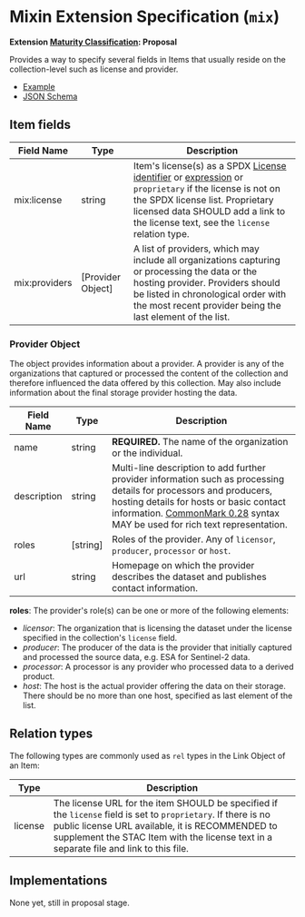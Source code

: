 # Mixin Extension Specification (`mix`)

**Extension [Maturity Classification](../README.md#extension-maturity): Proposal**

Provides a way to specify several fields in Items that usually reside on the collection-level such as license and provider.

- [Example](example.json)
- [JSON Schema](schema.json)

## Item fields

| Field Name       | Type              | Description                                                  |
| ---------------- | ----------------- | ------------------------------------------------------------ |
| mix:license      | string            | Item's license(s) as a SPDX [License identifier](https://spdx.org/licenses/) or [expression](https://spdx.org/spdx-specification-21-web-version#h.jxpfx0ykyb60) or `proprietary` if the license is not on the SPDX license list. Proprietary licensed data SHOULD add a link to the license text, see the `license` relation type. |
| mix:providers    | [Provider Object] | A list of providers, which may include all organizations capturing or processing the data or the hosting provider. Providers should be listed in chronological order with the most recent provider being the last element of the list. |

### Provider Object

The object provides information about a provider. A provider is any of the organizations that captured or processed the content of the collection and therefore influenced the data offered by this collection. May also include information about the final storage provider hosting the data.

| Field Name  | Type      | Description                                                  |
| ----------- | --------- | ------------------------------------------------------------ |
| name        | string    | **REQUIRED.** The name of the organization or the individual. |
| description | string    | Multi-line description to add further provider information such as processing details for processors and producers, hosting details for hosts or basic contact information. [CommonMark 0.28](http://commonmark.org/) syntax MAY be used for rich text representation. |
| roles       | [string]  | Roles of the provider. Any of `licensor`, `producer`, `processor` or `host`. |
| url         | string    | Homepage on which the provider describes the dataset and publishes contact information. |

**roles**: The provider's role(s) can be one or more of the following elements:

* *licensor*: The organization that is licensing the dataset under the license specified in the collection's `license` field.
* *producer*: The producer of the data is the provider that initially captured and processed the source data, e.g. ESA for Sentinel-2 data.
* *processor*: A processor is any provider who processed data to a derived product.
* *host*: The host is the actual provider offering the data on their storage. There should be no more than one host, specified as last element of the list. 

## Relation types

The following types are commonly used as `rel` types in the Link Object of an Item:

| Type    | Description                                                  |
| ------- | ------------------------------------------------------------ |
| license | The license URL for the item SHOULD be specified if the `license` field is set to `proprietary`. If there is no public license URL available, it is RECOMMENDED to supplement the STAC Item with the license text in a separate file and link to this file. |

## Implementations

None yet, still in proposal stage.
